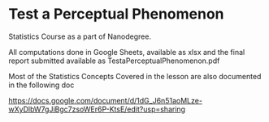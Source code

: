 # Test a Perceptual Phenomenon

Statistics Course as a part of Nanodegree.

All computations done in Google Sheets, available as xlsx and the final report submitted available as TestaPerceptualPhenomenon.pdf

Most of the Statistics Concepts Covered in the lesson are also documented in the following doc

https://docs.google.com/document/d/1dG_J6n51aoMLze-wXyDlbW7gJiBgc7zsoWEr6P-KtsE/edit?usp=sharing

